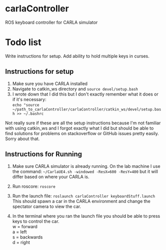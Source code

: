 # carlaController
ROS keyboard controller for CARLA simulator

# Todo list
Write instructions for setup.
Add ability to hold multiple keys in curses.

## Instructions for setup
1. Make sure you have CARLA installed
2. Navigate to catkin_ws directory and `source devel/setup.bash`
3. I wrote down that I did this but I don't exactly remember what it does or if it's necessary:  
`echo "source ~/path_to_carlaController/carlaController/catkin_ws/devel/setup.bash >> ~/.bashrc`  
  
Not really sure if these are all the setup instructions because I'm not familiar with using catkin_ws and I forgot exactly what I did but should be able to find solutions for problems on stackoverflow or GitHub issues pretty easily. Sorry about that.
## Instructions for Running
1. Make sure CARLA simulator is already running. On the lab machine I use the command: `~/CarlaUE4.sh -windowed -ResX=600 -ResY=400` but it will differ based on where your CARLA is.

2. Run roscore: `roscore`

3. Run the launch file: `roslaunch carlaController keyboardStuff.launch`
This should spawn a car in the CARLA environment and change the spectator camera to view the car.

4. In the terminal where you ran the launch file you should be able to press keys to control the car.  
w = forward  
a = left  
s = backwards  
d = right  
